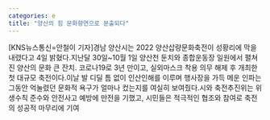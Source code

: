 ```yaml
---
categories: e
title: "양산의 힘 문화향연으로 분출되다"
---
```

[KNS뉴스통신=안철이 기자]경남 양산시는 2022 양산삽량문화축전이 성황리에 막을 내렸다고 4일 밝혔다.지난달 30일~10월 1일 양산천 둔치와 종합운동장 일원에서 펼쳐진 양산의 문화 큰 잔치. 코로나19로 3년 만이고, 실외마스크 착용 의무 해제 후 개최한 첫 대규모 축전이다.이날 발 디딜 틈 없이 인산인해를 이루며 행사장을 가득 메운 인파는 그동안 억눌렸던 문화적 욕구가 얼마나 컸는지를 여실히 보여줬다.시와 축전추진위는 위생수칙 준수와 안전사고 예방에 만전을 기했고, 시민들은 적극적인 협조와 참여로 축전의 성공적 마무리에 기여
